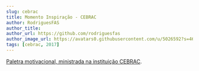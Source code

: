```yaml
---
slug: cebrac
title: Momento Inspiração - CEBRAC
author: RodriguesFAS
author_title: 
author_url: https://github.com/rodriguesfas
author_image_url: https://avatars0.githubusercontent.com/u/5026592?s=460&u=6359726ff185605ce329a262acc9a5390c71e357&v=4
tags: [cebrac, 2017]
---
```


[Paletra motivacional, ministrada na instituição CEBRAC](https://docs.google.com/presentation/d/e/2PACX-1vSq-RRB88d6rYlTlDdQzJ4l2wPlNUWfXeO51wv-5CWqpMApNpYWjN8jWKe_pW7Zs0CUIz5i0aMnQknu/pub?start=false&loop=false&delayms=3000&slide=id.p).